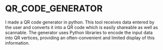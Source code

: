 # QR_CODE_GENERATOR
I made a QR code generator in python. This tool receives data entered by the user and converts it into a QR code which is easily shareable as well as scannable. The generator uses Python libraries to encode the input data into QR vertices, providing an often-convenient and limited display of this information.
